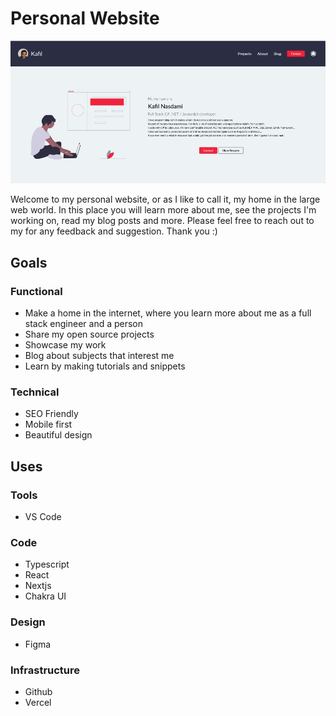 # Personal Website



![banner]('./../public/banner-thumbnail.png)


Welcome to my personal website, or as I like to call it, my home in the large web world.
In this place you will learn more about me, see the projects I'm working on, read my blog posts and more.
Please feel free to reach out to my for any feedback and suggestion.
Thank you :)

## Goals

### Functional

- Make a home in the internet, where you learn more about me as a full stack engineer and a person
- Share my open source projects
- Showcase my work
- Blog about subjects that interest me
- Learn by making tutorials and snippets

### Technical

- SEO Friendly
- Mobile first
- Beautiful design

## Uses

### Tools

- VS Code

### Code

- Typescript
- React
- Nextjs
- Chakra UI

### Design

- Figma

### Infrastructure

- Github
- Vercel
